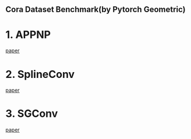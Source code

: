 ## Cora Dataset Benchmark(by Pytorch Geometric)

# 1. APPNP
 [paper](https://arxiv.org/abs/1810.05997v6)

# 2. SplineConv
 [paper](https://arxiv.org/abs/1711.08920v2)

# 3. SGConv
 [paper](https://arxiv.org/abs/1902.07153)
